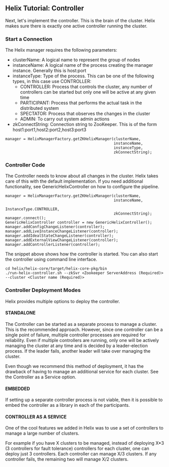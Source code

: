 <!---
Licensed to the Apache Software Foundation (ASF) under one
or more contributor license agreements.  See the NOTICE file
distributed with this work for additional information
regarding copyright ownership.  The ASF licenses this file
to you under the Apache License, Version 2.0 (the
"License"); you may not use this file except in compliance
with the License.  You may obtain a copy of the License at

  http://www.apache.org/licenses/LICENSE-2.0

Unless required by applicable law or agreed to in writing,
software distributed under the License is distributed on an
"AS IS" BASIS, WITHOUT WARRANTIES OR CONDITIONS OF ANY
KIND, either express or implied.  See the License for the
specific language governing permissions and limitations
under the License.
-->

Helix Tutorial: Controller
--------------------------

Next, let\'s implement the controller.  This is the brain of the cluster.  Helix makes sure there is exactly one active controller running the cluster.

### Start a Connection

The Helix manager requires the following parameters:

* clusterName: A logical name to represent the group of nodes
* instanceName: A logical name of the process creating the manager instance. Generally this is host:port
* instanceType: Type of the process. This can be one of the following types, in this case use CONTROLLER:
    * CONTROLLER: Process that controls the cluster, any number of controllers can be started but only one will be active at any given time
    * PARTICIPANT: Process that performs the actual task in the distributed system
    * SPECTATOR: Process that observes the changes in the cluster
    * ADMIN: To carry out system admin actions
* zkConnectString: Connection string to ZooKeeper. This is of the form host1:port1,host2:port2,host3:port3

```
manager = HelixManagerFactory.getZKHelixManager(clusterName,
                                                instanceName,
                                                instanceType,
                                                zkConnectString);
```

### Controller Code

The Controller needs to know about all changes in the cluster. Helix takes care of this with the default implementation.
If you need additional functionality, see GenericHelixController on how to configure the pipeline.

```
manager = HelixManagerFactory.getZKHelixManager(clusterName,
                                                instanceName,
                                                InstanceType.CONTROLLER,
                                                zkConnectString);
manager.connect();
GenericHelixController controller = new GenericHelixController();
manager.addConfigChangeListener(controller);
manager.addLiveInstanceChangeListener(controller);
manager.addIdealStateChangeListener(controller);
manager.addExternalViewChangeListener(controller);
manager.addControllerListener(controller);
```
The snippet above shows how the controller is started. You can also start the controller using command line interface.

```
cd helix/helix-core/target/helix-core-pkg/bin
./run-helix-controller.sh --zkSvr <Zookeeper ServerAddress (Required)>  --cluster <Cluster name (Required)>
```

### Controller Deployment Modes

Helix provides multiple options to deploy the controller.

#### STANDALONE

The Controller can be started as a separate process to manage a cluster. This is the recommended approach. However, since one controller can be a single point of failure, multiple controller processes are required for reliability.  Even if multiple controllers are running, only one will be actively managing the cluster at any time and is decided by a leader-election process. If the leader fails, another leader will take over managing the cluster.

Even though we recommend this method of deployment, it has the drawback of having to manage an additional service for each cluster. See the Controller as a Service option.

#### EMBEDDED

If setting up a separate controller process is not viable, then it is possible to embed the controller as a library in each of the participants.

#### CONTROLLER AS A SERVICE

One of the cool features we added in Helix was to use a set of controllers to manage a large number of clusters.

For example if you have X clusters to be managed, instead of deploying X*3 (3 controllers for fault tolerance) controllers for each cluster, one can deploy just 3 controllers.  Each controller can manage X/3 clusters.  If any controller fails, the remaining two will manage X/2 clusters.

